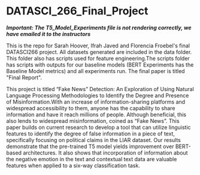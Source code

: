 # DATASCI_266_Final_Project

***Important: The T5_Model_Experiments file is not rendering correctly, we have emailed it to the instructors***

This is the repo for Sarah Hoover, Ifrah Javed and Florencia Froebel's final DATASCI266 project. All datasets generated are included in the data folder. This folder also has scripts used for feature engineering.The scripts folder has scripts with outputs for our baseline models (BERT Experiments has the Baseline Model metrics) and all experiments run. The final paper is titled "Final Report". 

This project is titled “Fake News” Detection: An Exploration of Using Natural Language Processing Methodologies to Identify the Degree and Presence of Misinformation.With an increase of information-sharing platforms and widespread accessibility to them, anyone has the capability to share information and have it reach millions of people. Although beneficial, this also lends to widespread misinformation, coined as “Fake News”.  This paper builds on current research to develop a tool that can utilize linguistic features to identify the degree of false information in a piece of text, specifically focusing on political claims in the LIAR dataset. Our results demonstrate that the pre-trained T5 model yields improvement over BERT-based architectures. It also shows that incorporation of information about the negative emotion in the text and contextual text data are valuable features when applied to a six-way classification task.  
